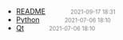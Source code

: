  - [README]()<span style="padding-left:2em;color:orange"></span><span style="color:gray;font-size:.8em;padding-left:2em">2021-09-17 18:31</span>
  - [Python](python)<span style="padding-left:2em;color:orange"></span><span style="color:gray;font-size:.8em;padding-left:2em">2021-07-06 18:10</span>
  - [Qt](qt)<span style="padding-left:2em;color:orange"></span><span style="color:gray;font-size:.8em;padding-left:2em">2021-07-06 18:10</span>
